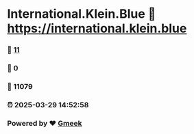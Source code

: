 # International.Klein.Blue :link: https://international.klein.blue 
### :page_facing_up: [11](https://international.klein.blue/tag.html) 
### :speech_balloon: 0 
### :hibiscus: 11079 
### :alarm_clock: 2025-03-29 14:52:58 
### Powered by :heart: [Gmeek](https://github.com/Meekdai/Gmeek)
